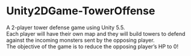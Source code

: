 # Unity2DGame-TowerOffense
A 2-player tower defense game using Unity 5.5.  
Each player will have their own map and they will build towers to defend against the incoming monsters sent by the opposing player.   
The objective of the game is to reduce the opposing player’s HP to 0!   


